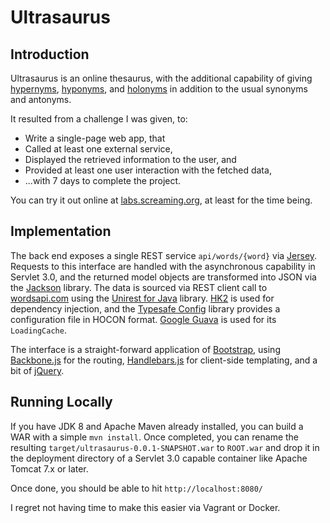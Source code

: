# Ultrasaurus

## Introduction

Ultrasaurus is an online thesaurus, with the additional capability of giving [hypernyms](http://en.wikipedia.org/wiki/Hyponymy_and_hypernymy), [hyponyms](http://en.wikipedia.org/wiki/Hyponymy_and_hypernymy), and [holonyms](http://en.wikipedia.org/wiki/Holonymy) in addition to the usual synonyms and antonyms.
 
It resulted from a challenge I was given, to:

* Write a single-page web app, that
* Called at least one external service, 
* Displayed the retrieved information to the user, and
* Provided at least one user interaction with the fetched data,
* ...with 7 days to complete the project.

You can try it out online at [labs.screaming.org](http://labs.screaming.org), at least for the time being.

## Implementation

The back end exposes a single REST service `api/words/{word}` via [Jersey](https://jersey.java.net). Requests to this interface are handled with the asynchronous capability in Servlet 3.0, and the returned model objects are transformed into JSON via the [Jackson](http://jackson.codehaus.org) library. The data is sourced via REST client call to [wordsapi.com](https://www.wordsapi.com) using the [Unirest for Java](http://unirest.io/java.html) library. [HK2](http://hk2.java.net) is used for dependency injection, and the [Typesafe Config](https://github.com/typesafehub/config) library provides a configuration file in HOCON format. [Google Guava](http://code.google.com/p/guava-libraries/) is used for its `LoadingCache`.

The interface is a straight-forward application of [Bootstrap](http://getbootstrap.com), using [Backbone.js](http://backbonejs.org) for the routing, [Handlebars.js](http://handlebarsjs.com) for client-side templating, and a bit of [jQuery](http://jquery.com). 

## Running Locally

If you have JDK 8 and Apache Maven already installed, you can build a WAR with a simple `mvn install`.  Once completed, you can rename the resulting `target/ultrasaurus-0.0.1-SNAPSHOT.war` to `ROOT.war` and drop it in the deployment directory of a Servlet 3.0 capable container like Apache Tomcat 7.x or later.

Once done, you should be able to hit `http://localhost:8080/`

I regret not having time to make this easier via Vagrant or Docker.
 
